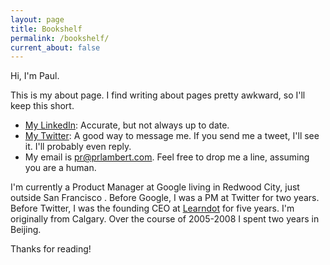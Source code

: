 ```yaml
---
layout: page
title: Bookshelf
permalink: /bookshelf/
current_about: false
---
```



Hi, I'm Paul. 

This is my about page. I find writing about pages pretty awkward, so I'll keep this short. 

* [My LinkedIn](https://www.linkedin.com/in/paulrolandlambert/): Accurate, but not always up to date. 
* [My Twitter](https://twitter.com/prlambert): A good way to message me. If you send me a tweet, I'll see it. I'll probably even reply.
* My email is pr@prlambert.com. Feel free to drop me a line, assuming you are a human. 

I'm currently a Product Manager at Google living in Redwood City, just outside San Francisco . Before Google, I was a PM at Twitter for two years. Before Twitter, I was the founding CEO at [Learndot](http://www.learndot.com/) for five years. I'm originally from Calgary. Over the course of 2005-2008 I spent two years in Beijing. 

Thanks for reading!
